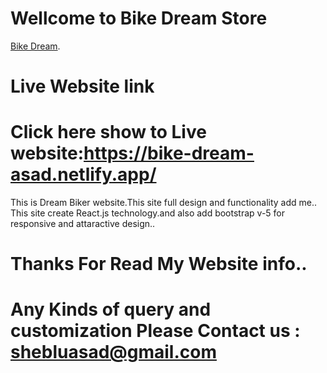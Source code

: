 # Wellcome to Bike Dream Store
 [Bike Dream](https://bike-dream-asad.netlify.app).

# Live Website link
# Click here show to Live website:https://bike-dream-asad.netlify.app/

This is Dream Biker website.This site full design and functionality add me..
This site create React.js technology.and also add bootstrap v-5 for responsive and attaractive design..

# Thanks For Read My Website info..
# Any Kinds of query and customization Please Contact us : shebluasad@gmail.com